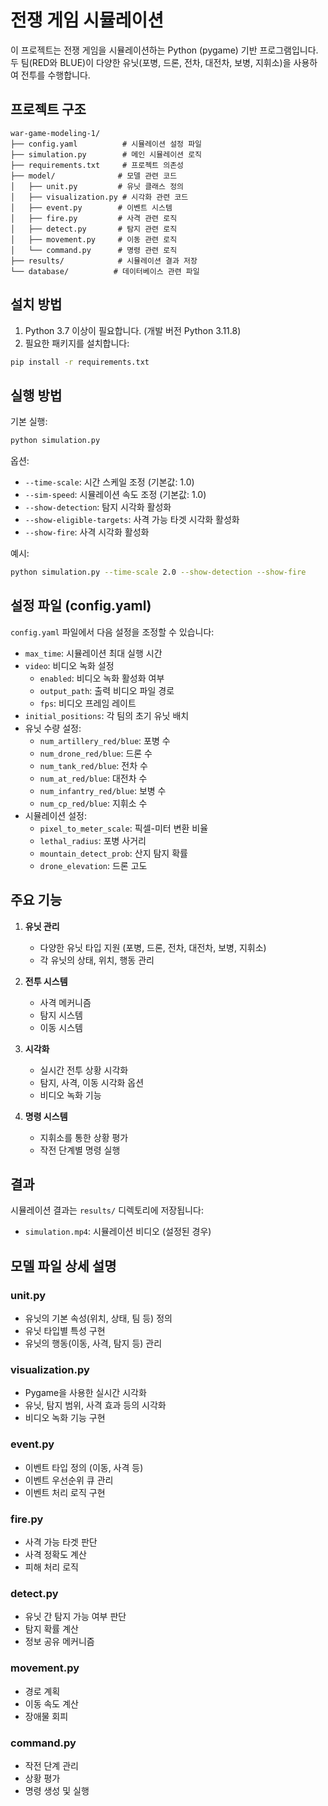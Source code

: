 # 전쟁 게임 시뮬레이션

이 프로젝트는 전쟁 게임을 시뮬레이션하는 Python (pygame) 기반 프로그램입니다. 두 팀(RED와 BLUE)이 다양한 유닛(포병, 드론, 전차, 대전차, 보병, 지휘소)을 사용하여 전투를 수행합니다.

## 프로젝트 구조

```
war-game-modeling-1/
├── config.yaml          # 시뮬레이션 설정 파일
├── simulation.py        # 메인 시뮬레이션 로직
├── requirements.txt     # 프로젝트 의존성
├── model/              # 모델 관련 코드
│   ├── unit.py         # 유닛 클래스 정의
│   ├── visualization.py # 시각화 관련 코드
│   ├── event.py        # 이벤트 시스템
│   ├── fire.py         # 사격 관련 로직
│   ├── detect.py       # 탐지 관련 로직
│   ├── movement.py     # 이동 관련 로직
│   └── command.py      # 명령 관련 로직
├── results/            # 시뮬레이션 결과 저장
└── database/          # 데이터베이스 관련 파일
```

## 설치 방법

1. Python 3.7 이상이 필요합니다. (개발 버전 Python 3.11.8)
2. 필요한 패키지를 설치합니다:
```bash
pip install -r requirements.txt
```

## 실행 방법

기본 실행:
```bash
python simulation.py
```

옵션:
- `--time-scale`: 시간 스케일 조정 (기본값: 1.0)
- `--sim-speed`: 시뮬레이션 속도 조정 (기본값: 1.0)
- `--show-detection`: 탐지 시각화 활성화
- `--show-eligible-targets`: 사격 가능 타겟 시각화 활성화
- `--show-fire`: 사격 시각화 활성화

예시:
```bash
python simulation.py --time-scale 2.0 --show-detection --show-fire
```

## 설정 파일 (config.yaml)

`config.yaml` 파일에서 다음 설정을 조정할 수 있습니다:

- `max_time`: 시뮬레이션 최대 실행 시간
- `video`: 비디오 녹화 설정
  - `enabled`: 비디오 녹화 활성화 여부
  - `output_path`: 출력 비디오 파일 경로
  - `fps`: 비디오 프레임 레이트
- `initial_positions`: 각 팀의 초기 유닛 배치
- 유닛 수량 설정:
  - `num_artillery_red/blue`: 포병 수
  - `num_drone_red/blue`: 드론 수
  - `num_tank_red/blue`: 전차 수
  - `num_at_red/blue`: 대전차 수
  - `num_infantry_red/blue`: 보병 수
  - `num_cp_red/blue`: 지휘소 수
- 시뮬레이션 설정:
  - `pixel_to_meter_scale`: 픽셀-미터 변환 비율
  - `lethal_radius`: 포병 사거리
  - `mountain_detect_prob`: 산지 탐지 확률
  - `drone_elevation`: 드론 고도

## 주요 기능

1. **유닛 관리**
   - 다양한 유닛 타입 지원 (포병, 드론, 전차, 대전차, 보병, 지휘소)
   - 각 유닛의 상태, 위치, 행동 관리

2. **전투 시스템**
   - 사격 메커니즘
   - 탐지 시스템
   - 이동 시스템

3. **시각화**
   - 실시간 전투 상황 시각화
   - 탐지, 사격, 이동 시각화 옵션
   - 비디오 녹화 기능

4. **명령 시스템**
   - 지휘소를 통한 상황 평가
   - 작전 단계별 명령 실행

## 결과

시뮬레이션 결과는 `results/` 디렉토리에 저장됩니다:
- `simulation.mp4`: 시뮬레이션 비디오 (설정된 경우)

## 모델 파일 상세 설명

### unit.py
- 유닛의 기본 속성(위치, 상태, 팀 등) 정의
- 유닛 타입별 특성 구현
- 유닛의 행동(이동, 사격, 탐지 등) 관리

### visualization.py
- Pygame을 사용한 실시간 시각화
- 유닛, 탐지 범위, 사격 효과 등의 시각화
- 비디오 녹화 기능 구현

### event.py
- 이벤트 타입 정의 (이동, 사격 등)
- 이벤트 우선순위 큐 관리
- 이벤트 처리 로직 구현

### fire.py
- 사격 가능 타겟 판단
- 사격 정확도 계산
- 피해 처리 로직

### detect.py
- 유닛 간 탐지 가능 여부 판단
- 탐지 확률 계산
- 정보 공유 메커니즘

### movement.py
- 경로 계획
- 이동 속도 계산
- 장애물 회피

### command.py
- 작전 단계 관리
- 상황 평가
- 명령 생성 및 실행 